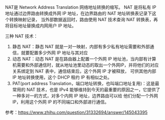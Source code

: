 NAT是 Network Address Translation 网络地址转换的缩写。 NAT 是将私有 IP 地址通过边界路由转换成外网 IP 地址，在边界路由的 NAT 地址转换表记录下这个转换映射记录，
当外部数据返回时，路由使用 NAT 技术查询 NAT 转换表，再将目标地址替换成内网用户 IP 地址。 

三种 NAT 技术：

1. 静态 NAT：静态 NAT 就是一对一映射，内部有多少私有地址需要和外部通信，就要配置多少外网 IP 地址与其对应
2. 动态 NAT：动态 NAT 是在路由器上配置一个外网 IP 地址池，当内部有计算机需要和外部通信时，就从地址池里动态的取出一个外网IP，并将他们的对应关系绑定到 NAT 表中，通信结束后，这个外网 IP 才被释放，
可供其他内部 IP 地址转换使用，这个 DHCP 租约 IP 有相似之处。
3. PAT(port address Translation，端口地址转换，也叫端口地址复用)：这是最常用的 NAT 技术，也是 IPv4 能够维持到今天的最重要的原因之一，它提供了一种多对一的方式，对多个内网 IP 地址，边界路由可以给
他们分配一个外网 IP，利用这个外网 IP 的不同端口和外部进行通信。


参考：<https://www.zhihu.com/question/31332694/answer/145043395>
